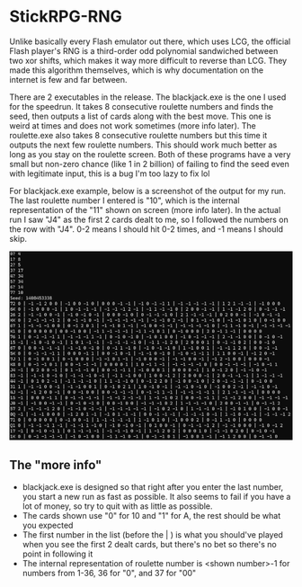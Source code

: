 # StickRPG-RNG
Unlike basically every Flash emulator out there, which uses LCG, the official Flash player's RNG is a third-order odd polynomial sandwiched between two xor shifts, which makes it way more difficult to reverse than LCG. They made this algorithm themselves, which is why documentation on the internet is few and far between.

There are 2 executables in the release. The blackjack.exe is the one I used for the speedrun. It takes 8 consecutive roulette numbers and finds the seed, then outputs a list of cards along with the best move. This one is weird at times and does not work sometimes (more info later). The roulette.exe also takes 8 consecutive roulette numbers but this time it outputs the next few roulette numbers. This should work much better as long as you stay on the roulette screen. Both of these programs have a very small but non-zero chance (like 1 in 2 billion) of failing to find the seed even with legitimate input, this is a bug I'm too lazy to fix lol

For blackjack.exe example, below is a screenshot of the output for my run. The last roulette number I entered is "10", which is the internal representation of the "11" shown on screen (more info later). In the actual run I saw "J4" as the first 2 cards dealt to me, so I followed the numbers on the row with "J4". 0-2 means I should hit 0-2 times, and -1 means I should skip.

![alt text](https://github.com/Anonymous1212144/StickRPG-RNG/blob/main/seed_run.png)

## The "more info"
- blackjack.exe is designed so that right after you enter the last number, you start a new run as fast as possible. It also seems to fail if you have a lot of money, so try to quit with as little as possible.
- The cards shown use "0" for 10 and "1" for A, the rest should be what you expected
- The first number in the list (before the | ) is what you should've played when you see the first 2 dealt cards, but there's no bet so there's no point in following it
- The internal representation of roulette number is \<shown number>-1 for numbers from 1-36, 36 for "0", and 37 for "00"
